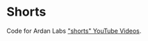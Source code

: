# Shorts

Code for Ardan Labs ["shorts" YouTube Videos](https://www.youtube.com/playlist?list=PLADD_vxzPcZCbjdiSiyLcnEeb2I1ELM7i).
